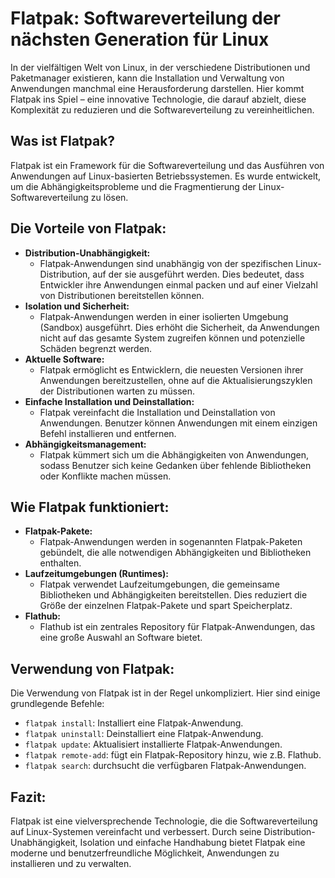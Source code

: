 # Flatpak: Softwareverteilung der nächsten Generation für Linux

In der vielfältigen Welt von Linux, in der verschiedene Distributionen und Paketmanager existieren, kann die Installation und Verwaltung von Anwendungen manchmal eine Herausforderung darstellen. Hier kommt Flatpak ins Spiel – eine innovative Technologie, die darauf abzielt, diese Komplexität zu reduzieren und die Softwareverteilung zu vereinheitlichen.

## Was ist Flatpak?

Flatpak ist ein Framework für die Softwareverteilung und das Ausführen von Anwendungen auf Linux-basierten Betriebssystemen. Es wurde entwickelt, um die Abhängigkeitsprobleme und die Fragmentierung der Linux-Softwareverteilung zu lösen.

## Die Vorteile von Flatpak:

* **Distribution-Unabhängigkeit:**
    * Flatpak-Anwendungen sind unabhängig von der spezifischen Linux-Distribution, auf der sie ausgeführt werden. Dies bedeutet, dass Entwickler ihre Anwendungen einmal packen und auf einer Vielzahl von Distributionen bereitstellen können.
* **Isolation und Sicherheit:**
    * Flatpak-Anwendungen werden in einer isolierten Umgebung (Sandbox) ausgeführt. Dies erhöht die Sicherheit, da Anwendungen nicht auf das gesamte System zugreifen können und potenzielle Schäden begrenzt werden.
* **Aktuelle Software:**
    * Flatpak ermöglicht es Entwicklern, die neuesten Versionen ihrer Anwendungen bereitzustellen, ohne auf die Aktualisierungszyklen der Distributionen warten zu müssen.
* **Einfache Installation und Deinstallation:**
    * Flatpak vereinfacht die Installation und Deinstallation von Anwendungen. Benutzer können Anwendungen mit einem einzigen Befehl installieren und entfernen.
* **Abhängigkeitsmanagement:**
    * Flatpak kümmert sich um die Abhängigkeiten von Anwendungen, sodass Benutzer sich keine Gedanken über fehlende Bibliotheken oder Konflikte machen müssen.

## Wie Flatpak funktioniert:

* **Flatpak-Pakete:**
    * Flatpak-Anwendungen werden in sogenannten Flatpak-Paketen gebündelt, die alle notwendigen Abhängigkeiten und Bibliotheken enthalten.
* **Laufzeitumgebungen (Runtimes):**
    * Flatpak verwendet Laufzeitumgebungen, die gemeinsame Bibliotheken und Abhängigkeiten bereitstellen. Dies reduziert die Größe der einzelnen Flatpak-Pakete und spart Speicherplatz.
* **Flathub:**
    * Flathub ist ein zentrales Repository für Flatpak-Anwendungen, das eine große Auswahl an Software bietet.

## Verwendung von Flatpak:

Die Verwendung von Flatpak ist in der Regel unkompliziert. Hier sind einige grundlegende Befehle:

* `flatpak install`: Installiert eine Flatpak-Anwendung.
* `flatpak uninstall`: Deinstalliert eine Flatpak-Anwendung.
* `flatpak update`: Aktualisiert installierte Flatpak-Anwendungen.
* `flatpak remote-add`: fügt ein Flatpak-Repository hinzu, wie z.B. Flathub.
* `flatpak search`: durchsucht die verfügbaren Flatpak-Anwendungen.

## Fazit:

Flatpak ist eine vielversprechende Technologie, die die Softwareverteilung auf Linux-Systemen vereinfacht und verbessert. Durch seine Distribution-Unabhängigkeit, Isolation und einfache Handhabung bietet Flatpak eine moderne und benutzerfreundliche Möglichkeit, Anwendungen zu installieren und zu verwalten.